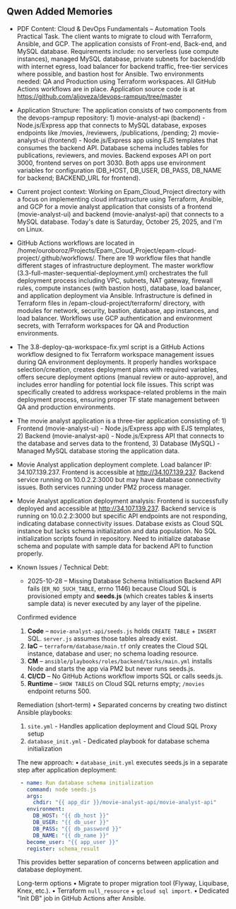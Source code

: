 ## Qwen Added Memories
- PDF Content: Cloud & DevOps Fundamentals – Automation Tools Practical Task. The client wants to migrate to cloud with Terraform, Ansible, and GCP. The application consists of Front-end, Back-end, and MySQL database. Requirements include: no serverless (use compute instances), managed MySQL database, private subnets for backend/db with internet egress, load balancer for backend traffic, free-tier services where possible, and bastion host for Ansible. Two environments needed: QA and Production using Terraform workspaces. All GitHub Actions workflows are in place. Application source code is at https://github.com/aljoveza/devops-rampup/tree/master
- Application Structure: The application consists of two components from the devops-rampup repository: 1) movie-analyst-api (backend) - Node.js/Express app that connects to MySQL database, exposes endpoints like /movies, /reviewers, /publications, /pending; 2) movie-analyst-ui (frontend) - Node.js/Express app using EJS templates that consumes the backend API. Database schema includes tables for publications, reviewers, and movies. Backend exposes API on port 3000, frontend serves on port 3030. Both apps use environment variables for configuration (DB_HOST, DB_USER, DB_PASS, DB_NAME for backend; BACKEND_URL for frontend).
- Current project context: Working on Epam_Cloud_Project directory with a focus on implementing cloud infrastructure using Terraform, Ansible, and GCP for a movie analyst application that consists of a frontend (movie-analyst-ui) and backend (movie-analyst-api) that connects to a MySQL database. Today's date is Saturday, October 25, 2025, and I'm on Linux.
- GitHub Actions workflows are located in /home/ouroboroz/Projects/Epam_Cloud_Project/epam-cloud-project/.github/workflows/. There are 19 workflow files that handle different stages of infrastructure deployment. The master workflow (3.3-full-master-sequential-deployment.yml) orchestrates the full deployment process including VPC, subnets, NAT gateway, firewall rules, compute instances (with bastion host), database, load balancer, and application deployment via Ansible. Infrastructure is defined in Terraform files in /epam-cloud-project/terraform/ directory, with modules for network, security, bastion, database, app instances, and load balancer. Workflows use GCP authentication and environment secrets, with Terraform workspaces for QA and Production environments.
- The 3.8-deploy-qa-workspace-fix.yml script is a GitHub Actions workflow designed to fix Terraform workspace management issues during QA environment deployments. It properly handles workspace selection/creation, creates deployment plans with required variables, offers secure deployment options (manual review or auto-approve), and includes error handling for potential lock file issues. This script was specifically created to address workspace-related problems in the main deployment process, ensuring proper TF state management between QA and production environments.
- The movie analyst application is a three-tier application consisting of: 1) Frontend (movie-analyst-ui) - Node.js/Express app with EJS templates, 2) Backend (movie-analyst-api) - Node.js/Express API that connects to the database and serves data to the frontend, 3) Database (MySQL) - Managed MySQL database storing the application data.
- Movie Analyst application deployment complete. Load balancer IP: 34.107.139.237. Frontend is accessible at http://34.107.139.237. Backend service running on 10.0.2.2:3000 but may have database connectivity issues. Both services running under PM2 process manager.
- Movie Analyst application deployment analysis: Frontend is successfully deployed and accessible at http://34.107.139.237. Backend service is running on 10.0.2.2:3000 but specific API endpoints are not responding, indicating database connectivity issues. Database exists as Cloud SQL instance but lacks schema initialization and data population. No SQL initialization scripts found in repository. Need to initialize database schema and populate with sample data for backend API to function properly.
- Known Issues / Technical Debt: 
  - 2025-10-28 – Missing Database Schema Initialisation Backend API fails (`ER_NO_SUCH_TABLE`, errno 1146) because Cloud SQL is provisioned empty and **seeds.js** (which creates tables & inserts sample data) is never executed by any layer of the pipeline.
  
  Confirmed evidence
  1. **Code** – `movie-analyst-api/seeds.js` holds `CREATE TABLE` + `INSERT` SQL.
     `server.js` assumes those tables already exist.
  2. **IaC** – `terraform/database/main.tf` only creates the Cloud SQL instance,
     database and user; no schema loading resource.
  3. **CM** – `ansible/playbooks/roles/backend/tasks/main.yml` installs Node and
     starts the app via PM2 but never runs seeds.js.
  4. **CI/CD** – No GitHub Actions workflow imports SQL or calls seeds.js.
  5. **Runtime** – `SHOW TABLES` on Cloud SQL returns empty; `/movies` endpoint
     returns 500.
  
  Remediation (short-term)
  • Separated concerns by creating two distinct Ansible playbooks:
    1. `site.yml` - Handles application deployment and Cloud SQL Proxy setup
    2. `database_init.yml` - Dedicated playbook for database schema initialization
    
  The new approach:
  • `database_init.yml` executes seeds.js in a separate step after application deployment:
  ```yaml
   - name: Run database schema initialization
     command: node seeds.js
     args:
       chdir: "{{ app_dir }}/movie-analyst-api/movie-analyst-api"
     environment:
       DB_HOST: "{{ db_host }}"
       DB_USER: "{{ db_user }}"
       DB_PASS: "{{ db_password }}"
       DB_NAME: "{{ db_name }}"
     become_user: "{{ app_user }}"
     register: schema_result
  ```  
  This provides better separation of concerns between application and database deployment.
  
  Long-term options
  • Migrate to proper migration tool (Flyway, Liquibase, Knex, etc.).
  • Terraform `null_resource` + `gcloud sql import`.
  • Dedicated "Init DB" job in GitHub Actions after Ansible.
